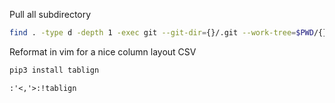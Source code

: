 Pull all subdirectory
```sh
find . -type d -depth 1 -exec git --git-dir={}/.git --work-tree=$PWD/{} pull origin master \;
```

Reformat in vim for a nice column layout CSV
```sh
pip3 install tablign
```

```
:'<,'>:!tablign
```
